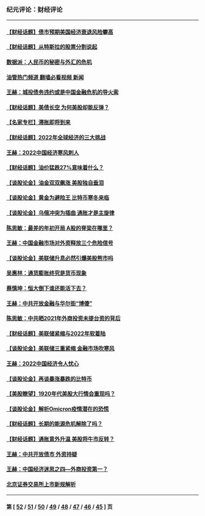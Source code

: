 ### 纪元评论：财经评论
---
#### [【财经话题】债市预期美国经济衰退风险攀高](../../pages/nsc1026/n13698043.md?04140330) 
#### [【财经话题】从特斯拉的股票分割说起](../../pages/nsc1026/n13679733.md?04140330) 
#### [数据派：人民币的秘密与外汇的危机](../../pages/nsc1026/n13667092.md?04140330) 
#### [油管热门频道 翻墙必看视频 新闻](ok?04140330)
#### [王赫：城投债务违约或是中国金融危机的导火索](../../pages/nsc1026/n13665322.md?04140330) 
#### [【财经话题】美债长空 为何美股却能反弹？](../../pages/nsc1026/n13665895.md?04140330) 
#### [【名家专栏】滞胀即将到来](../../pages/nsc1026/n13658171.md?04140330) 
#### [【财经话题】2022年全球经济的三大挑战](../../pages/nsc1026/n13654423.md?04140330) 
#### [王赫：2022中国经济寒风刺人](../../pages/nsc1026/n13651403.md?04140330) 
#### [【财经话题】油价猛跌27%意味着什么？](../../pages/nsc1026/n13648767.md?04140330) 
#### [【谈股论金】油金双双飙涨 美股独自垂泪](../../pages/nsc1026/n13631742.md?04140330) 
#### [【谈股论金】黄金为避险王 比特币寒冬来临](../../pages/nsc1026/n13600406.md?04140330) 
#### [【谈股论金】乌俄冲突为插曲 通胀才是主旋律](../../pages/nsc1026/n13576797.md?04140330) 
#### [陈思敏：最差的年初开局 A股的脊梁在哪里？](../../pages/nsc1026/n13558359.md?04140330) 
#### [王赫：中国金融市场对外资释放三个危险信号](../../pages/nsc1026/n13546389.md?04140330) 
#### [【谈股论金】美联储升息必然引爆美股熊市吗](../../pages/nsc1026/n13519194.md?04140330) 
#### [吴惠林：通货膨胀终究是货币现象](../../pages/nsc1026/n13512979.md?04140330) 
#### [蔡慎坤：恒大倒下谁还能活下去？](../../pages/nsc1026/n13501831.md?04140330) 
#### [王赫：中共开放金融与华尔街“博傻”](../../pages/nsc1026/n13501138.md?04140330) 
#### [陈思敏：中共晒2021年外商投资未提台资的背后](../../pages/nsc1026/n13501057.md?04140330) 
#### [【财经话题】美联储紧缩与2022年软着陆](../../pages/nsc1026/n13498354.md?04140330) 
#### [【谈股论金】美联储三重紧缩 金融市场吹寒风](../../pages/nsc1026/n13487202.md?04140330) 
#### [王赫：2022中国经济令人忧心](../../pages/nsc1026/n13480433.md?04140330) 
#### [【谈股论金】再谈暴涨暴跌的比特币](../../pages/nsc1026/n13428036.md?04140330) 
#### [【美股瞭望】1920年代美股大行情会重现吗？](../../pages/nsc1026/n13425425.md?04140330) 
#### [【谈股论金】解析Omicron疫情潜在的恐慌](../../pages/nsc1026/n13403704.md?04140330) 
#### [【财经话题】长期的能源危机解除了吗？](../../pages/nsc1026/n13378041.md?04140330) 
#### [【财经话题】通胀意外升温 美股将牛市反转？](../../pages/nsc1026/n13370659.md?04140330) 
#### [王赫：中共开放债市 外资持疑](../../pages/nsc1026/n13366203.md?04140330) 
#### [王赫：中国经济迷思之四—外商投资第一？](../../pages/nsc1026/n13354150.md?04140330) 
#### [北京证券交易所上市新规解析](../../pages/nsc1026/n13348292.md?04140330) 

---
#### 第 [ [52](./52.md?04140330) / [51](./51.md?04140330) / [50](./50.md?04140330) / [49](./49.md?04140330) / [48](./48.md?04140330) / [47](./47.md?04140330) / [46](./46.md?04140330) / [45](./45.md?04140330) ] 页
